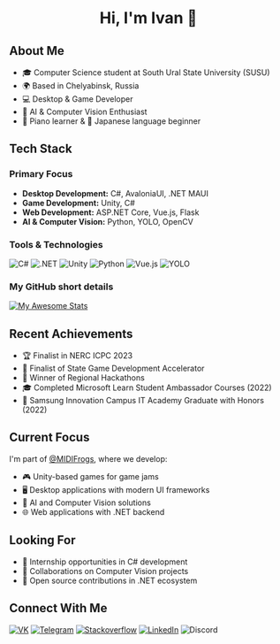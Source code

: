 <h1 align="center">Hi, I'm Ivan 👋</h1>

## About Me
- 🎓 Computer Science student at South Ural State University (SUSU)
- 🌍 Based in Chelyabinsk, Russia
- 💻 Desktop & Game Developer
- 🤖 AI & Computer Vision Enthusiast
- 🎹 Piano learner & 🎌 Japanese language beginner

## Tech Stack
### Primary Focus
- **Desktop Development:** C#, AvaloniaUI, .NET MAUI
- **Game Development:** Unity, C#
- **Web Development:** ASP.NET Core, Vue.js, Flask
- **AI & Computer Vision:** Python, YOLO, OpenCV

### Tools & Technologies
![C#](https://img.shields.io/badge/c%23-%23239120.svg?style=flat-square&logo=c-sharp&logoColor=white)
![.NET](https://img.shields.io/badge/.NET-%235C2D91.svg?style=flat-square&logo=.net&logoColor=white)
![Unity](https://img.shields.io/badge/unity-%23000000.svg?style=flat-square&logo=unity&logoColor=white)
![Python](https://img.shields.io/badge/python-3670A0?style=flat-square&logo=python&logoColor=ffdd54)
![Vue.js](https://img.shields.io/badge/vuejs-%2335495e.svg?style=flat-square&logo=vuedotjs&logoColor=%234FC08D)
![YOLO](https://img.shields.io/badge/Ultralytics_YOLO-%230d174b.svg?style=flat-square&logo=yolo)

### My GitHub short details
[![My Awesome Stats](https://awesome-github-stats.azurewebsites.net/user-stats/IOExcept10n?cardType=level-alternate&theme=tokyonight&preferLogin=false)](https://git.io/awesome-stats-card)

## Recent Achievements
- 🏆 Finalist in NERC ICPC 2023
- 🚀 Finalist of State Game Development Accelerator
- 🥇 Winner of Regional Hackathons
- 🎓 Completed Microsoft Learn Student Ambassador Courses (2022)
- 🏅 Samsung Innovation Campus IT Academy Graduate with Honors (2022)

## Current Focus
I'm part of [@MIDIFrogs](https://github.com/MIDIFrogs), where we develop:
- 🎮 Unity-based games for game jams
- 🖥️ Desktop applications with modern UI frameworks
- 🤖 AI and Computer Vision solutions
- 🌐 Web applications with .NET backend

## Looking For
- 💼 Internship opportunities in C# development
- 🤝 Collaborations on Computer Vision projects
- 🌟 Open source contributions in .NET ecosystem

## Connect With Me
[![VK](https://img.shields.io/badge/-VK-303030?style=flat-square&logo=VK&logoColor=6E85D3)](https://vk.com/ioexcept10n)
[![Telegram](https://img.shields.io/badge/-Telegram-303030?style=flat-square&logo=telegram&logoColor=1F9BDA)](https://t.me/ioexcept10n)
[![Stackoverflow](https://img.shields.io/badge/-Stackoverflow-303030?style=flat-square&logo=stackoverflow&logoColor=EC7C23)](https://stackoverflow.com/users/16944936/ioexception)
[![LinkedIn](https://img.shields.io/badge/-LinkedIn-303030?style=flat-square&logo=linkedin&logoColor=007AB9)](https://linkedin.com/in/IOExcept10n)
![Discord](https://img.shields.io/badge/-@ioexcept10n-303030?style=flat-square&logo=discord&logoColor=6E85D3)
